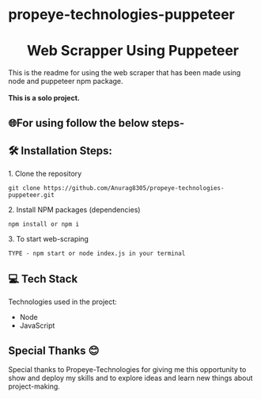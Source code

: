 # propeye-technologies-puppeteer
<h1 align="center" id="title">Web Scrapper Using Puppeteer</h1>



<p id="description">This is the readme for using the web scraper that has been made using node and puppeteer npm package.<br><br><b>This is a solo project.</b>

<h2>🌐For using follow the below steps-</h2>

<h2>🛠️ Installation Steps:</h2>

<p>1. Clone the repository</p>

```
git clone https://github.com/Anurag8305/propeye-technologies-puppeteer.git
```

<p>2. Install NPM packages (dependencies)</p>

```
npm install or npm i
```

<p>3. To start web-scraping</p>

```
TYPE - npm start or node index.js in your terminal
```
  
<h2>💻 Tech Stack</h2>

Technologies used in the project:
*   Node
*   JavaScript

<h2>Special Thanks 😊</h2>

<p>Special thanks to Propeye-Technologies for giving me this opportunity to show and deploy my skills and to explore ideas and learn new things about project-making.</p>
